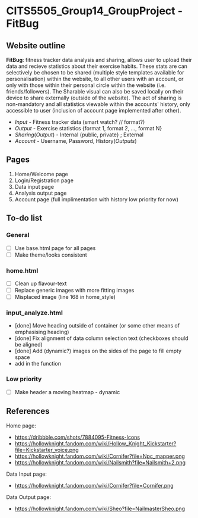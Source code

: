 ﻿# CITS5505_Group14_GroupProject - FitBug

## Website outline 
**FitBug**: fitness tracker data analysis and sharing, allows user to upload their data and recieve statistics about their exercise habits. These stats are can selectively be chosen to be shared (multiple style templates available for personalisation) within the website, to all other users with an account, or only with those within their personal circle within the website (i.e. friends/followers). The Sharable visual can also be saved locally on their device to share externally (outside of the website). The act of sharing is non-mandatory and all statistics viewable within the accounts' history, only accessible to user (inclusion of account page implemented after other).

- *Input* - Fitness tracker data (smart watch? // format?)
- *Output* - Exercise statistics {format 1, format 2, ..., format N}
- *Sharing*(*Output*) - Internal {public, private} ; External 
- *Account* - Username, Password, History(*Outputs*)


## Pages
1. Home/Welcome page
2. Login/Registration page
3. Data input page
4. Analysis output page
5. Account page  (full implimentation with history low priority for now)


## To-do list
### General
- [ ] Use base.html page for all pages
- [ ] Make theme/looks consistent
### home.html
- [ ] Clean up flavour-text
- [ ] Replace generic images with more fitting images
- [ ] Misplaced image (line 168 in home_style) 
### input_analyze.html
- [done] Move heading outside of container (or some other means of emphasising heading)
- [done] Fix alignment of data column selection text (checkboxes should be aligned)
- [done] Add (dynamic?) images on the sides of the page to fill empty space
- add in the function 
### Low priority 
- [ ] Make header a moving heatmap - dynamic 

## References
Home page: 
- https://dribbble.com/shots/7884095-Fitness-Icons
- https://hollowknight.fandom.com/wiki/Hollow_Knight_Kickstarter?file=Kickstarter_voice.png
- https://hollowknight.fandom.com/wiki/Cornifer?file=Npc_mapper.png
- https://hollowknight.fandom.com/wiki/Nailsmith?file=Nailsmith+2.png

Data Input page:
- https://hollowknight.fandom.com/wiki/Cornifer?file=Cornifer.png

Data Output page:
- https://hollowknight.fandom.com/wiki/Sheo?file=NailmasterSheo.png


